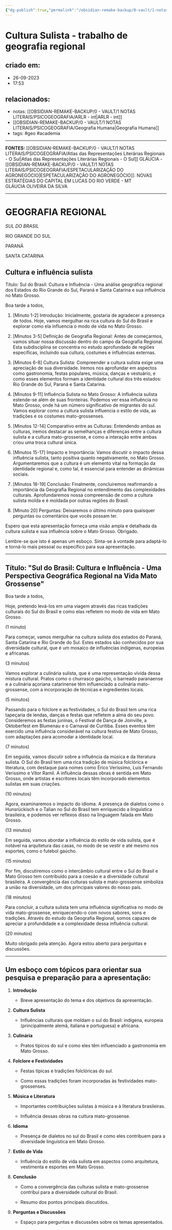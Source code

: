 ```yaml
---
{"dg-publish":true,"permalink":"/obsidian-remake-backup/0-vault/1-notas-literais/psicogeografia/cultura-sulista-trabalho-de-geografia-regional/","tags":["geo","academia"],"dgHomeLink":true,"dgShowLocalGraph":true,"dgShowFileTree":true,"dgEnableSearch":true,"noteIcon":""}
---
```


# Cultura Sulista - trabalho de geografia regional

## criado em: 
- 26-09-2023
- 17:53
## relacionados:
- notas: [[OBSIDIAN-REMAKE-BACKUP/0 - VAULT/1 NOTAS LITERAIS/PSICOGEOGRAFIA/ARLR - int\|ARLR - int]]
- [[OBSIDIAN-REMAKE-BACKUP/0 - VAULT/1 NOTAS LITERAIS/PSICOGEOGRAFIA/Geografia Humana\|Geografia Humana]]
- tags: #geo #academia 
---

**FONTES:**
[[OBSIDIAN-REMAKE-BACKUP/0 - VAULT/1 NOTAS LITERAIS/PSICOGEOGRAFIA/Atlas das Representações Literárias Regionais - O Sul\|Atlas das Representações Literárias Regionais - O Sul]]
GLÁUCIA - [[OBSIDIAN-REMAKE-BACKUP/0 - VAULT/1 NOTAS LITERAIS/PSICOGEOGRAFIA/ESPETACULARIZAÇÃO DO AGRONEGÓCIO\|ESPETACULARIZAÇÃO DO AGRONEGÓCIO]]: NOVAS ESTRATÉGIAS DO CAPITAL EM LUCAS DO RIO VERDE - MT  
GLÁUCIA OLIVEIRA DA SILVA

---

# GEOGRAFIA REGIONAL

_SUL DO BRASIL_

RIO GRANDE DO SUL

PARANÁ

SANTA CATARINA

## Cultura e influência sulista

Título: Sul do Brasil: Cultura e Influência - Uma análise geográfica regional dos Estados do Rio Grande do Sul, Paraná e Santa Catarina e sua influência no Mato Grosso.

Boa tarde a todos,

1. [Minuto 1-2] Introdução: Inicialmente, gostaria de agradecer a presença de todos. Hoje, vamos mergulhar na rica cultura do Sul do Brasil e explorar como ela influencia o modo de vida no Mato Grosso.
    
2. [Minutos 3-5] Definição de Geografia Regional: Antes de começarmos, vamos situar nossa discussão dentro do campo da Geografia Regional. Esta subdisciplina se concentra no estudo aprofundado de regiões específicas, incluindo sua cultura, costumes e influências externas.
    
3. [Minutos 6-8] Cultura Sulista: Compreender a cultura sulista exige uma apreciação de sua diversidade. Iremos nos aprofundar em aspectos como gastronomia, festas populares, música, danças e vestuário, e como esses elementos formam a identidade cultural dos três estados: Rio Grande do Sul, Paraná e Santa Catarina.
    
4. [Minutos 9-11] Influência Sulista no Mato Grosso: A influência sulista estende-se além de suas fronteiras. Podemos ver essa influência no Mato Grosso, onde há um número significativo de migrantes do sul. Vamos explorar como a cultura sulista influencia o estilo de vida, as tradições e os costumes mato-grossenses.
    
5. [Minutos 12-14] Comparativo entre as Culturas: Entendendo ambas as culturas, iremos destacar as semelhanças e diferenças entre a cultura sulista e a cultura mato-grossense, e como a interação entre ambas criou uma troca cultural única.
    
6. [Minutos 15-17] Impacto e Importância: Vamos discutir o impacto dessa influência sulista, tanto positiva quanto negativamente, no Mato Grosso. Argumentaremos que a cultura é um elemento vital na formação da identidade regional e, como tal, é essencial para entender as dinâmicas sociais.
    
7. [Minutos 18-19] Conclusão: Finalmente, concluiremos reafirmando a importância da Geografia Regional no entendimento das complexidades culturais. Aprofundaremos nossa compreensão de como a cultura sulista molda e é moldada por outras regiões do Brasil.
    
8. [Minuto 20] Perguntas: Deixaremos o último minuto para quaisquer perguntas ou comentários que vocês possam ter.
    

Espero que esta apresentação forneça uma visão ampla e detalhada da cultura sulista e sua influência sobre o Mato Grosso. Obrigado.

Lembre-se que isto é apenas um esboço. Sinta-se à vontade para adaptá-lo e torná-lo mais pessoal ou específico para sua apresentação.

---

## Título: "Sul do Brasil: Cultura e Influência - Uma Perspectiva Geográfica Regional na Vida Mato Grossense"

Boa tarde a todos,

Hoje, pretendo levá-los em uma viagem através das ricas tradições culturais do Sul do Brasil e como elas refletem no modo de vida em Mato Grosso.

(1 minuto)

Para começar, vamos mergulhar na cultura sulista dos estados do Paraná, Santa Catarina e Rio Grande do Sul. Estes estados são conhecidos por sua diversidade cultural, que é um mosaico de influências indígenas, europeias e africanas.

(3 minutos)

Vamos explorar a culinária sulista, que é uma representação vívida dessa mistura cultural. Pratos como o churrasco gaúcho, o barreado paranaense e a culinária açoriana catarinense têm influenciado a culinária mato-grossense, com a incorporação de técnicas e ingredientes locais.

(5 minutos)

Passando para o folclore e as festividades, o Sul do Brasil tem uma rica tapeçaria de lendas, danças e festas que refletem a alma do seu povo. Consideremos as festas juninas, o Festival de Dança de Joinville, a Oktoberfest em Blumenau e o Carnaval de Curitiba. Esses eventos têm exercido uma influência considerável na cultura festiva de Mato Grosso, com adaptações para acomodar a identidade local.

(7 minutos)

Em seguida, vamos discutir sobre a influência da música e da literatura sulista. O Sul do Brasil tem uma rica tradição de música folclórica e literatura, com destaque para nomes como Érico Veríssimo, Luis Fernando Verissimo e Vitor Ramil. A influência dessas obras é sentida em Mato Grosso, onde artistas e escritores locais têm incorporado elementos sulistas em suas criações.

(10 minutos)

Agora, examinaremos o impacto do idioma. A presença de dialetos como o Hunsrückisch e o Talian no Sul do Brasil tem enriquecido a linguística brasileira, e podemos ver reflexos disso na linguagem falada em Mato Grosso.

(13 minutos)

Em seguida, vamos abordar a influência do estilo de vida sulista, que é notável na arquitetura das casas, no modo de se vestir e até mesmo nos esportes, como o futebol gaúcho.

(15 minutos)

Por fim, discutiremos como o intercâmbio cultural entre o Sul do Brasil e Mato Grosso tem contribuído para a coesão e a diversidade cultural brasileira. A convergência das culturas sulista e mato-grossense simboliza a união na diversidade, um dos principais valores do nosso país.

(18 minutos)

Para concluir, a cultura sulista tem uma influência significativa no modo de vida mato-grossense, enriquecendo-o com novos sabores, sons e tradições. Através do estudo da Geografia Regional, somos capazes de apreciar a profundidade e a complexidade dessa influência cultural.

(20 minutos)

Muito obrigado pela atenção. Agora estou aberto para perguntas e discussões.

---

## Um esboço com tópicos para orientar sua pesquisa e preparação para a apresentação:

1. **Introdução**
    
    - Breve apresentação do tema e dos objetivos da apresentação.
        
2. **Cultura Sulista**
    
    - Influências culturais que moldam o sul do Brasil: indígena, europeia (principalmente alemã, italiana e portuguesa) e africana.
        
3. **Culinária**
    
    - Pratos típicos do sul e como eles têm influenciado a gastronomia em Mato Grosso.
        
4. **Folclore e Festividades**
    
    - Festas típicas e tradições folclóricas do sul.
        
    - Como essas tradições foram incorporadas às festividades mato-grossenses.
        
5. **Música e Literatura**
    
    - Importantes contribuições sulistas à música e à literatura brasileiras.
        
    - Influência dessas obras na cultura mato-grossense.
        
6. **Idioma**
    
    - Presença de dialetos no sul do Brasil e como eles contribuem para a diversidade linguística em Mato Grosso.
        
7. **Estilo de Vida**
    
    - Influência do estilo de vida sulista em aspectos como arquitetura, vestimenta e esportes em Mato Grosso.
        
8. **Conclusão**
    
    - Como a convergência das culturas sulista e mato-grossense contribui para a diversidade cultural do Brasil.
        
    - Resumo dos pontos principais discutidos.
        
9. **Perguntas e Discussões**
    
    - Espaço para perguntas e discussões sobre os temas apresentados.


